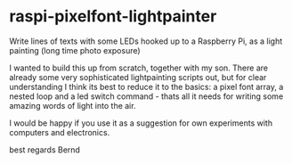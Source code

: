 # raspi-pixelfont-lightpainter
Write lines of texts with some LEDs hooked up to a Raspberry Pi, as a light painting (long time photo exposure)

I wanted to build this up from scratch, together with my son.
There are already some very sophisticated lightpainting scripts out, but for clear understanding I think its 
best to reduce it to the basics: a pixel font array, a nested loop and a led switch command - thats all it needs
for writing some amazing words of light into the air.

I would be happy if you use it as a suggestion for own experiments with computers and electronics.

best regards
Bernd
